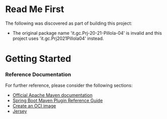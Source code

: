 # Read Me First
The following was discovered as part of building this project:

* The original package name 'it.gc.Prj-20-21-Pillola-04' is invalid and this project uses 'it.gc.Prj2021Pillola04' instead.

# Getting Started

### Reference Documentation
For further reference, please consider the following sections:

* [Official Apache Maven documentation](https://maven.apache.org/guides/index.html)
* [Spring Boot Maven Plugin Reference Guide](https://docs.spring.io/spring-boot/docs/2.4.5/maven-plugin/reference/html/)
* [Create an OCI image](https://docs.spring.io/spring-boot/docs/2.4.5/maven-plugin/reference/html/#build-image)
* [Jersey](https://docs.spring.io/spring-boot/docs/2.4.5/reference/htmlsingle/#boot-features-jersey)

